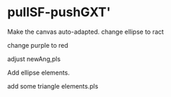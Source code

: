# pullSF-pushGXT'

Make the canvas auto-adapted.
change ellipse to ract

change purple to red

adjust newAng,pls

Add ellipse elements.

add some triangle elements.pls
